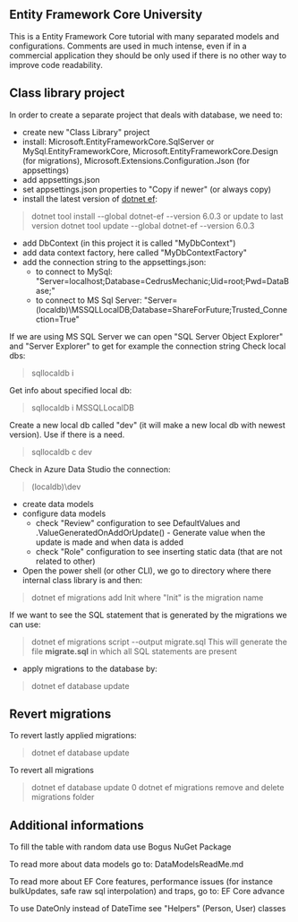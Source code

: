 ﻿## Entity Framework Core University

This is a Entity Framework Core tutorial with many separated models and configurations.
Comments are used in much intense, even if in a commercial application they should be only used if there is no other way to improve code readability.

## Class library project

In order to create a separate project that deals with database, we need to:
- create new "Class Library" project
- install: Microsoft.EntityFrameworkCore.SqlServer or MySql.EntityFrameworkCore, Microsoft.EntityFrameworkCore.Design (for migrations), Microsoft.Extensions.Configuration.Json (for appsettings)
- add appsettings.json
- set appsettings.json properties to "Copy if newer" (or always copy)
- install the latest version of [dotnet ef](https://www.nuget.org/packages/dotnet-ef/):
> dotnet tool install --global dotnet-ef --version 6.0.3
or update to last version
> dotnet tool update --global dotnet-ef --version 6.0.3
- add DbContext (in this project it is called "MyDbContext")
- add data context factory, here called "MyDbContextFactory"
- add the connection string to the appsettings.json:
	- to connect to MySql: "Server=localhost;Database=CedrusMechanic;Uid=root;Pwd=DataBase;"
	- to connect to MS Sql Server: "Server=(localdb)\\MSSQLLocalDB;Database=ShareForFuture;Trusted_Connection=True"

If we are using MS SQL Server we can open "SQL Server Object Explorer" and "Server Explorer" to get for example the connection string
Check local dbs:
> sqllocaldb i

Get info about specified local db:
> sqllocaldb i MSSQLLocalDB  

Create a new local db called "dev" (it will make a new local db with newest version). Use if there is a need.
> sqllocaldb c dev 

Check in Azure Data Studio the connection:
> (localdb)\dev

- create data models
- configure data models
	- check "Review" configuration to see DefaultValues and .ValueGeneratedOnAddOrUpdate() - Generate value when the update is made and when data is added
	- check "Role" configuration to see inserting static data (that are not related to other)
- Open the power shell (or other CLI), we go to directory where there internal class library is and then:
> dotnet ef migrations add Init
where "Init" is the migration name

If we want to see the SQL statement that is generated by the migrations we can use:
> dotnet ef migrations script --output migrate.sql
This will generate the file **migrate.sql** in which all SQL statements are present

- apply migrations to the database by:
> dotnet ef database update

## Revert migrations

To revert lastly applied migrations:
> dotnet ef database update <previous-migration-name>

To revert all migrations
> dotnet ef database update 0
> dotnet ef migrations remove
and delete migrations folder

## Additional informations

To fill the table with random data use Bogus NuGet Package 

To read more about data models go to: DataModelsReadMe.md

To read more about EF Core features, performance issues (for instance bulkUpdates, safe raw sql interpolation) and traps, go to: EF Core advance 

To use DateOnly instead of DateTime see "Helpers" (Person, User) classes